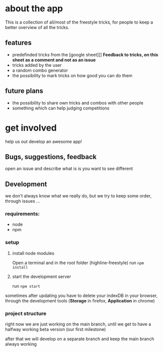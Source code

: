 # about the app

This is a collection of all/most of the freestyle tricks, for people to keep a better overview of all the tricks.

## features

- predefinded tricks from the [google sheet][] **Feedback to tricks, on this sheet as a comment and not as an issue**
- tricks added by the user
- a random combo generator
- the possibility to mark tricks on how good you can do them

## future plans

- the possibility to share own tricks and combos with other people
- something which can help judging competitions

# get involved

help us out develop an awesome app!

## Bugs, suggestions, feedback

open an issue and describe what is is you want to see different

## Development

we don't always know what we really do, but we try to keep some order, through issues ...

### requirements:

- node
- npm

### setup

1. install node modules

   Open a terminal and in the root folder (highline-freestyle) run `npm install`

2. start the development server

   run `npm start`

sometimes after updating you have to delete your indexDB in your browser, through the development tools (__Storage__ in firefox, __Application__ in chrome)

### project structure

right now we are just working on the main branch, until we get to have a halfway working beta version (our first milestone)

after that we will develop on a separate branch and keep the main branch always working

